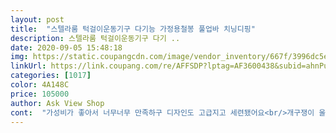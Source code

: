```yaml
---
layout: post 
title:  "스텔라룸 턱걸이운동기구 다기능 가정용철봉 풀업바 치닝디핑" 
description: 스텔라룸 턱걸이운동기구 다기 ..
date: 2020-09-05 15:48:18 
img: https://static.coupangcdn.com/image/vendor_inventory/667f/3996dc5e642762b35287fc6022b57217d2bd08e761c1905eb0afd2fa65f5.jpg 
linkUrl: https://link.coupang.com/re/AFFSDP?lptag=AF3600438&subid=ahnPublicAsk&pageKey=1558947345&itemId=2665764718&vendorItemId=70656359505&traceid=V0-113-48b69657720009e5 
categories: [1017] 
color: 4A148C 
price: 105000 
author: Ask View Shop 
cont:  "가성비가 좋아서 너무너무 만족하구 디자인도 고급지고 세련됐어요<br/>개구쟁이 울 아들도 하고싶다해서 그래 기초체력 한번 길러봐라 싶어서<br/>그래선지 요즘 배도 많이 나오고 몸도 무거워져서 운동의 필요성을 본인도 느끼는데<br/>배송 잘 받았어요 포장도 꼼꼼하고 배송도 빨랐네용ㅎ 제품도 어디 흠집나거나 하지 않은 정상제품으로 보내주셨구용ㅎㅎ 요건 제가 쓸 건 아니고 남편이 요즘 몸만들거라고 홈트레이닝 한다고 사달라고 하도 졸라서 마침 남편 생일이기도 하고해서 겸사겸사 사줬어요ㅋㅋ 엄청 좋아하네요ㅋㅋㅋ 나중에 옷걸이나 빨래건조대가 되는건 아닐지 걱정이 되긴 하지만 일단 배송온지 5일정도 됐는데 지금까지는 매일 잘 쓰고 있네용 막 올라가서 매달리고 하던데 흔들림도 없고 딱 고정돼있어서 좋아 보여요.<br/> 그냥 겉으로만 보기에도 딱 튼튼해보이구용ㅎㅎ 그리고 손으로 잡는 부분들이 미끄럼 방지용으로 처리돼있어서 땀나도 안 미끌리고 잘 사용하고 있는거 같아요ㅎㅎ 무엇보다 남편이 매우 만족해해서 저도 만족스럽네용ㅋㅋㅋ<br/>봉을 좀 내려서도 쓰는데 몸이 개운합니다 .<br/>ㅎㅎㅎ<br/>시국이 시국인지라 헬스장은 못가니 하나 큰맘먹고 질렀습니다 ㅎㅎ<br/>신랑이 내근직이라 거의 앉아만 있다가 퇴근하거든요<br/>알파룸에 운동기구 두니 딱입니다.<br/><br/>웬만한 상체운동은 다 가능하네요.<br/>.<br/>ㅎㅎ 신랑 완전 대만족이요!!!!<br/>제일 낮은 단계로 해주니까 깔깔 웃으면서 제법 잘 하네요.<br/>.<br/><br/>진짜 잘 샀어요<br/>집이 넓지않아 이것저것 두기가 힘들었는데 요 운동기구 하나로 하체도 물론<br/>코로나로 인해 운동도 잘 못하고 활동량이 줄다보니 다들 살만 찌는거 같아서 가족 모두 같이 집에서라도 운동해보려고 치닝디핑 구입했어요.<br/> 주문한 바로 다음날 배송^^ 한가지 제품으로 여러가지 활용할 수 있어서 더 좋은 것 같아요.<br/> 6단께 높이 조절이 되니 아이들도 가능 하구요.<br/> 아래쪽에 강력한 흡착 빨판이 4군데가 있어 바닥에 흔들림 없이 지탱해주고 미끄럼 방지 기능까지 되어 있어 안전하게 사용할 수 있을꺼 같아요.<br/> 설치 하자마자 아이들이 서로 먼저 해보겠다고 운동하고 난리가 났네요 재미있게 운동도 하고 키도 쑥쑥 자라길ㅎㅎ 아이들 하고 난뒤 저두 운동 좀 했는데... <br/> 기구가 있으니 자세도 더 잘 잡히는 거 같고 땀도 많이 나면서 운동했다 싶어요 ㅎㅎ 집에서 가족모두 할 수 있는 운동기구로 강추 합니다^^<br/>프레임도 튼튼하구요, 봉이 단계 조절이 돼서 신랑 없을땐 제가 제 키에 맞게<br/>" 
---
```

